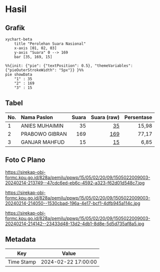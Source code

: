 # Hasil

## Grafik

```mermaid
xychart-beta
    title "Perolehan Suara Nasional"
    x-axis [01, 02, 03]
    y-axis "Suara" 0 --> 169
    bar [35, 169, 15]
```

```mermaid
%%{init: {"pie": {"textPosition": 0.5}, "themeVariables": {"pieOuterStrokeWidth": "5px"}} }%%
pie showData
    "1" : 35
    "2" : 169
    "3" : 15
```

## Tabel

| No. | Nama Paslon    | Suara | Suara (raw) | Persentase |
|:--- |:-------------- | -----:| -----------:| ----------:|
| 1   | ANIES MUHAIMIN | 35    | [35][p-1]   | 15,98      |
| 2   | PRABOWO GIBRAN | 169   | [169][p-2]  | 77,17      |
| 3   | GANJAR MAHFUD  | 15    | [15][p-3]   | 6,85       |


[p-1]: https://github.com/gigit-pemilu/pemilu-2024/blob/main/pilpres/hitung-suara/sub/15-jambi/sub/05--muaro-jambi/sub/02-sekernan/sub/2009-sekernan/sub/003-tps/sub/paslon-1.txt
[p-2]: https://github.com/gigit-pemilu/pemilu-2024/blob/main/pilpres/hitung-suara/sub/15-jambi/sub/05--muaro-jambi/sub/02-sekernan/sub/2009-sekernan/sub/003-tps/sub/paslon-2.txt
[p-3]: https://github.com/gigit-pemilu/pemilu-2024/blob/main/pilpres/hitung-suara/sub/15-jambi/sub/05--muaro-jambi/sub/02-sekernan/sub/2009-sekernan/sub/003-tps/sub/paslon-3.txt

## Foto C Plano

https://sirekap-obj-formc.kpu.go.id/828a/pemilu/ppwp/15/05/02/20/09/1505022009003-20240214-213749--47cdc6ed-eb6c-4592-a323-f62d01d548c7.jpg

https://sirekap-obj-formc.kpu.go.id/828a/pemilu/ppwp/15/05/02/20/09/1505022009003-20240214-214050--1530cbad-196a-4e17-bcf1-4dfb945a114c.jpg

https://sirekap-obj-formc.kpu.go.id/828a/pemilu/ppwp/15/05/02/20/09/1505022009003-20240214-214142--23433d48-13d2-4db1-8d8e-5d5d735af8a5.jpg


## Metadata

| Key        | Value               |
| ---------- | ------------------- |
| Time Stamp | 2024-02-22 17:00:00 |




